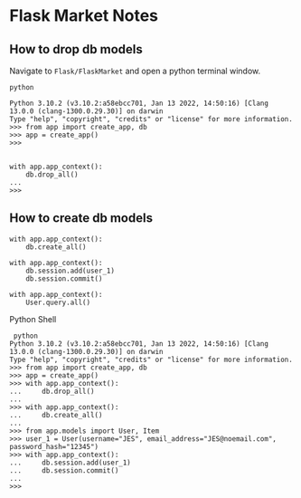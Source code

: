 # Flask Market Notes

## How to drop db models

Navigate to `Flask/FlaskMarket` and open a python terminal window.

```terminal
python

Python 3.10.2 (v3.10.2:a58ebcc701, Jan 13 2022, 14:50:16) [Clang 13.0.0 (clang-1300.0.29.30)] on darwin
Type "help", "copyright", "credits" or "license" for more information.
>>> from app import create_app, db
>>> app = create_app()
>>>


with app.app_context():
    db.drop_all()
...
>>>
```

## How to create db models

```terminal
with app.app_context():
    db.create_all()
```

```terminal
with app.app_context():
    db.session.add(user_1)
    db.session.commit()
```

```terminal
with app.app_context():
    User.query.all()
```

Python Shell

```terminal
 python
Python 3.10.2 (v3.10.2:a58ebcc701, Jan 13 2022, 14:50:16) [Clang 13.0.0 (clang-1300.0.29.30)] on darwin
Type "help", "copyright", "credits" or "license" for more information.
>>> from app import create_app, db
>>> app = create_app()
>>> with app.app_context():
...     db.drop_all()
...
>>> with app.app_context():
...     db.create_all()
...
>>> from app.models import User, Item
>>> user_1 = User(username="JES", email_address="JES@noemail.com", password_hash="12345")
>>> with app.app_context():
...     db.session.add(user_1)
...     db.session.commit()
...
>>>
```
